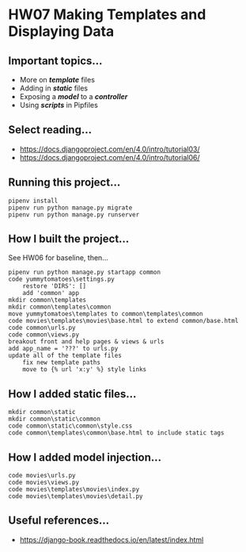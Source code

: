 # HW07 Making Templates and Displaying Data

## Important topics...

- More on ***template*** files
- Adding in ***static*** files
- Exposing a ***model*** to a ***controller***
- Using ***scripts*** in Pipfiles

## Select reading...

- https://docs.djangoproject.com/en/4.0/intro/tutorial03/
- https://docs.djangoproject.com/en/4.0/intro/tutorial06/

## Running this project...

    pipenv install
    pipenv run python manage.py migrate
    pipenv run python manage.py runserver

## How I built the project...

See HW06 for baseline, then...

    pipenv run python manage.py startapp common
    code yummytomatoes\settings.py
        restore 'DIRS': []
        add 'common' app
    mkdir common\templates
    mkdir common\templates\common
    move yummytomatoes\templates to common\templates\common
    code movies\templates\movies\base.html to extend common/base.html
    code common\urls.py
    code common\views.py
    breakout front and help pages & views & urls
    add app_name = '???' to urls.py
    update all of the template files
        fix new template paths
        move to {% url 'x:y' %} style links

## How I added static files...

    mkdir common\static
    mkdir common\static\common
    code common\static\common\style.css
    code common\templates\common\base.html to include static tags

## How I added model injection...

    code movies\urls.py
    code movies\views.py
    code movies\templates\movies\index.py
    code movies\templates\movies\detail.py

## Useful references...

- https://django-book.readthedocs.io/en/latest/index.html